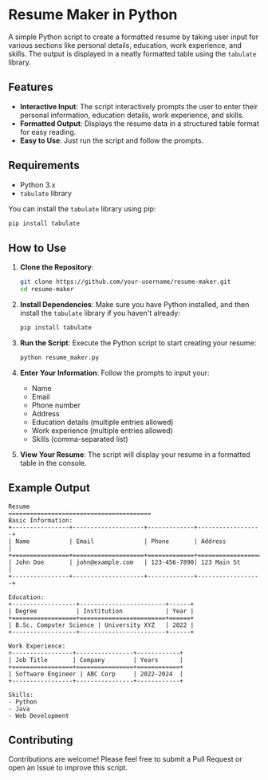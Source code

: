 # Resume Maker in Python

A simple Python script to create a formatted resume by taking user input for various sections like personal details, education, work experience, and skills. The output is displayed in a neatly formatted table using the `tabulate` library.

## Features

- **Interactive Input**: The script interactively prompts the user to enter their personal information, education details, work experience, and skills.
- **Formatted Output**: Displays the resume data in a structured table format for easy reading.
- **Easy to Use**: Just run the script and follow the prompts.

## Requirements

- Python 3.x
- `tabulate` library

You can install the `tabulate` library using pip:

```bash
pip install tabulate
```

## How to Use

1. **Clone the Repository**:
   ```bash
   git clone https://github.com/your-username/resume-maker.git
   cd resume-maker
   ```

2. **Install Dependencies**:
   Make sure you have Python installed, and then install the `tabulate` library if you haven't already:

   ```bash
   pip install tabulate
   ```

3. **Run the Script**:
   Execute the Python script to start creating your resume:

   ```bash
   python resume_maker.py
   ```

4. **Enter Your Information**:
   Follow the prompts to input your:
   - Name
   - Email
   - Phone number
   - Address
   - Education details (multiple entries allowed)
   - Work experience (multiple entries allowed)
   - Skills (comma-separated list)

5. **View Your Resume**:
   The script will display your resume in a formatted table in the console.

## Example Output

```
Resume
========================================
Basic Information:
+----------------+--------------------+-------------+------------------+
| Name           | Email              | Phone       | Address          |
+================+====================+=============+==================+
| John Doe       | john@example.com   | 123-456-7890| 123 Main St      |
+----------------+--------------------+-------------+------------------+

Education:
+------------------+------------------------+------+
| Degree           | Institution            | Year |
+==================+========================+======+
| B.Sc. Computer Science | University XYZ   | 2022 |
+------------------+------------------------+------+

Work Experience:
+-----------------+----------------+------------+
| Job Title       | Company        | Years      |
+=================+================+============+
| Software Engineer | ABC Corp     | 2022-2024  |
+-----------------+----------------+------------+

Skills:
- Python
- Java
- Web Development
```

## Contributing

Contributions are welcome! Please feel free to submit a Pull Request or open an Issue to improve this script.
